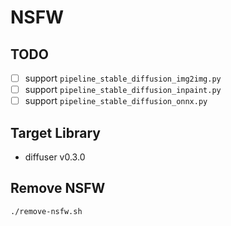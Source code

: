 # NSFW

## TODO

- [ ] support `pipeline_stable_diffusion_img2img.py`
- [ ] support `pipeline_stable_diffusion_inpaint.py`
- [ ] support `pipeline_stable_diffusion_onnx.py`

## Target Library

* diffuser v0.3.0

## Remove NSFW

```bash
./remove-nsfw.sh
```
